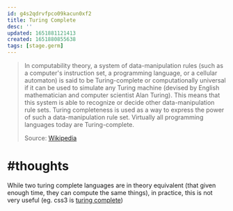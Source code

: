 ```yaml
---
id: g4s2qdrvfpco09kacun0xf2
title: Turing Complete
desc: ''
updated: 1651881121413
created: 1651880855638
tags: [stage.germ]
---
```


> In computability theory, a system of data-manipulation rules (such as a computer's instruction set, a programming language, or a cellular automaton) is said to be Turing-complete or computationally universal if it can be used to simulate any Turing machine (devised by English mathematician and computer scientist Alan Turing). This means that this system is able to recognize or decide other data-manipulation rule sets. Turing completeness is used as a way to express the power of such a data-manipulation rule set. Virtually all programming languages today are Turing-complete. 
>
> Source: [Wikipedia](https://en.wikipedia.org/wiki/Turing_completeness)

# #thoughts

While two turing complete languages are in theory equivalent (that given enough time, they can compute the same things), in practice, this is not very useful (eg. css3 is [turing complete](https://stackoverflow.com/questions/2497146/is-css-turing-complete)) 